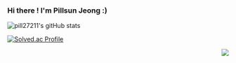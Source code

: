 ### Hi there ! I'm Pillsun Jeong :)

![pill27211's gitHub stats](https://github-readme-stats.vercel.app/api?username=pill27211&show_icons=true&theme=radical)


[![Solved.ac Profile](http://mazassumnida.wtf/api/v2/generate_badge?boj=pill27211)](https://solved.ac/pill27211/)


<p align="right">
  <a href="https://hits.seeyoufarm.com"><img src="https://hits.seeyoufarm.com/api/count/incr/badge.svg?url=https%3A%2F%2Fgithub.com%2Fpill27211&count_bg=%2379C83D&title_bg=%23555555&icon=&icon_color=%23E7E7E7&title=hits&edge_flat=false"/></a><br>
</p>
